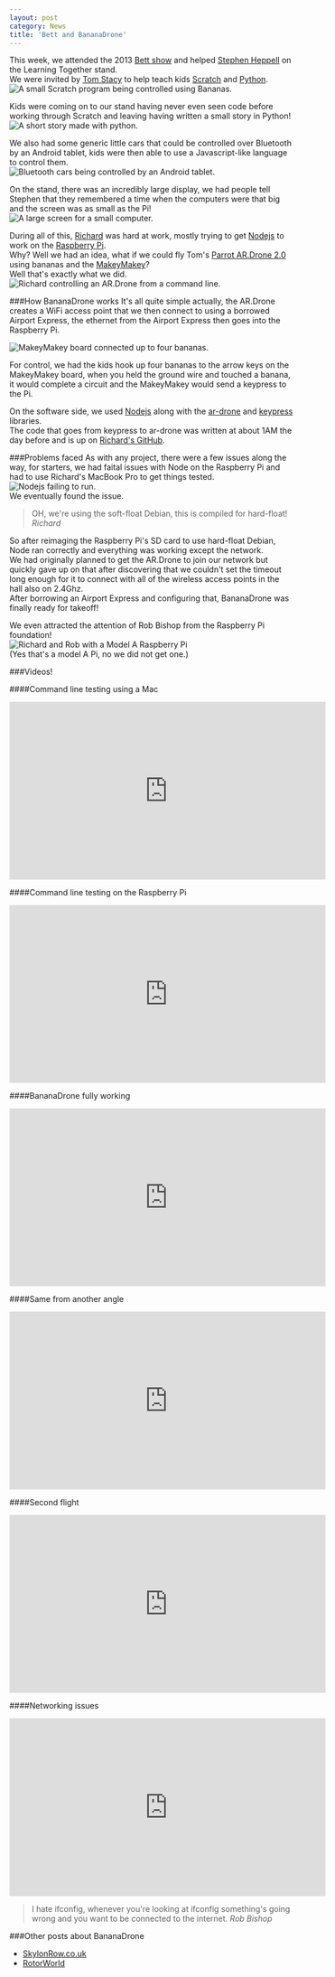 ```yaml
---
layout: post
category: News
title: 'Bett and BananaDrone'
---
```


This week, we attended the 2013 [Bett show](http://www.bettshow.com) and helped [Stephen Heppell](http://heppell.net) on the Learning Together stand.  
We were invited by [Tom Stacy](https://www.twitter.com/Code_ED) to help teach kids [Scratch](http://scratch.mit.edu/) and [Python](http://www.python.org/).  
![A small Scratch program being controlled using Bananas.](img/scratch-bananas.jpg)

<!--break-->

Kids were coming on to our stand having never even seen code before working through Scratch and leaving having written a small story in Python!  
![A short story made with python.](img/python-story.jpg)

We also had some generic little cars that could be controlled over Bluetooth by an Android tablet, kids were then able to use a Javascript-like language to control them.  
![Bluetooth cars being controlled by an Android tablet.](img/bluetooth-cars.jpg)

On the stand, there was an incredibly large display, we had people tell Stephen that they remembered a time when the computers were that big and the screen was as small as the Pi!  
![A large screen for a small computer.](img/big-pi-screen.jpg)

During all of this, [Richard](/members/richardr) was hard at work, mostly trying to get [Nodejs](http://www.nodejs.org) to work on the [Raspberry Pi](http://www.raspberrypi.org).  
Why? Well we had an idea, what if we could fly Tom's [Parrot AR.Drone 2.0](http://ardrone2.parrot.com/) using bananas and the [MakeyMakey](http://www.makeymakey.com)?  
Well that's exactly what we did.  
![Richard controlling an AR.Drone from a command line.](img/bananadrone-in-action.jpg)

###How BananaDrone works
It's all quite simple actually, the AR.Drone creates a WiFi access point that we then connect to using a borrowed Airport Express, the ethernet from the Airport Express then goes into the Raspberry Pi.

![MakeyMakey board connected up to four bananas.](img/makeybananas.jpg)

For control, we had the kids hook up four bananas to the arrow keys on the MakeyMakey board, when you held the ground wire and touched a banana, it would complete a circuit and the MakeyMakey would send a keypress to the Pi.

On the software side, we used [Nodejs](http://www.nodejs.org) along with the [ar-drone](https://github.com/felixge/node-ar-drone) and [keypress](https://github.com/TooTallNate/keypress) libraries.  
The code that goes from keypress to ar-drone was written at about 1AM the day before and is up on [Richard's GitHub](https://github.com/NekomimiScience/Banana-drone).

###Problems faced
As with any project, there were a few issues along the way, for starters, we had faital issues with Node on the Raspberry Pi and had to use Richard's MacBook Pro to get things tested.  
![Nodejs failing to run.](img/node-fail.jpg)  
We eventually found the issue.

<blockquote>
  <p>OH, we're using the soft-float Debian, this is compiled for hard-float!
  <cite>Richard</cite></p>
</blockquote>

So after reimaging the Raspberry Pi's SD card to use hard-float Debian, Node ran correctly and everything was working except the network.  
We had originally planned to get the AR.Drone to join our network but quickly gave up on that after discovering that we couldn't set the timeout long enough for it to connect with all of the wireless access points in the hall also on 2.4Ghz.  
After borrowing an Airport Express and configuring that, BananaDrone was finally ready for takeoff!

We even attracted the attention of Rob Bishop from the Raspberry Pi foundation!  
![Richard and Rob with a Model A Raspberry Pi](img/richard-and-rob.jpg)  
(Yes that's a model A Pi, no we did not get one.)

###Videos!

####Command line testing using a Mac
<div class="flex-video widescreen">
  <iframe width="560" height="315" src="http://www.youtube.com/embed/G_BJ-xwGzrA" frameborder="0" allowfullscreen></iframe>
</div>

####Command line testing on the Raspberry Pi
<div class="flex-video widescreen">
  <iframe width="560" height="315" src="http://www.youtube.com/embed/ClMjevPWeIY" frameborder="0" allowfullscreen></iframe>
</div>

####BananaDrone fully working
<div class="flex-video widescreen">
  <iframe width="560" height="315" src="http://www.youtube.com/embed/XfC4RvgQTJE" frameborder="0" allowfullscreen></iframe>
</div>

####Same from another angle
<div class="flex-video widescreen">
  <iframe width="560" height="315" src="http://www.youtube.com/embed/c3SnecpXTS0" frameborder="0" allowfullscreen></iframe>
</div>

####Second flight
<div class="flex-video widescreen">
  <iframe width="560" height="315" src="http://www.youtube.com/embed/muzVxcOZFGM" frameborder="0" allowfullscreen></iframe>
</div>

####Networking issues
<div class="flex-video widescreen">
  <iframe width="560" height="315" src="http://www.youtube.com/embed/XmQTzxvua3Q" frameborder="0" allowfullscreen></iframe>
</div>
<blockquote>
  <p>I hate ifconfig, whenever you're looking at ifconfig something's going wrong and you want to be connected to the internet.
  <cite>Rob Bishop</cite></p>
</blockquote>

###Other posts about BananaDrone
- [SkylonRow.co.uk](http://skylonrow.co.uk/2013/02/03/raspberry-pi-at-the-bett-show/)  
- [RotorWorld](http://rotorworld.co.uk/the-bananadrone-combines-quadrocopters-with-banana-control/)